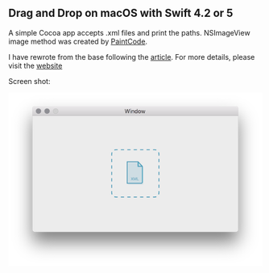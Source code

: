 ## Drag and Drop on macOS with Swift 4.2 or 5

A simple Cocoa app accepts .xml files and print the paths. NSImageView image method was created by [PaintCode](https://www.paintcodeapp.com).

I have rewrote from the base following the [article](https://www.appcoda.com/macos-image-uploader-app/). For more details, please visit the [website](https://www.appcoda.com/)

Screen shot:

![screen shot](draganddrop.png)